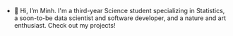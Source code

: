 - 👋 Hi, I’m Minh. I'm a third-year Science student specializing in Statistics, a soon-to-be data scientist and software developer, and a nature and art enthusiast. Check out my projects!
<!---
minhVu03/minhVu03 is a ✨ special ✨ repository because its `README.md` (this file) appears on your GitHub profile.
You can click the Preview link to take a look at your changes.
--->
